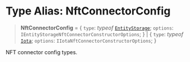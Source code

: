 # Type Alias: NftConnectorConfig

> **NftConnectorConfig** = \{ `type`: *typeof* [`EntityStorage`](../variables/NftConnectorType.md#entitystorage); `options`: `IEntityStorageNftConnectorConstructorOptions`; \} \| \{ `type`: *typeof* [`Iota`](../variables/NftConnectorType.md#iota); `options`: `IIotaNftConnectorConstructorOptions`; \}

NFT connector config types.
